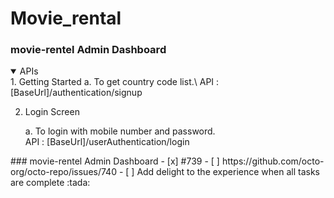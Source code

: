 # Movie_rental
### movie-rentel Admin Dashboard
<details open>
<summary>APIs </summary>
1. Getting Started
    a. To get country code list.\
          API : [BaseUrl]/authentication/signup

2. Login Screen

    a. To login with mobile number and password.\
          API : [BaseUrl]/userAuthentication/login

</details>
### movie-rentel Admin Dashboard
- [x] #739
- [ ] https://github.com/octo-org/octo-repo/issues/740
- [ ] Add delight to the experience when all tasks are complete :tada:
